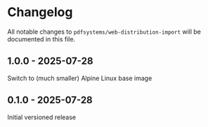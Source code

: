 # Changelog

All notable changes to `pdfsystems/web-distribution-import` will be documented in this file.

## 1.0.0 - 2025-07-28

Switch to (much smaller) Alpine Linux base image

## 0.1.0 - 2025-07-28

Initial versioned release

